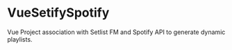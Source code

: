 # VueSetifySpotify
Vue Project association with Setlist FM and Spotify API to generate dynamic playlists.
